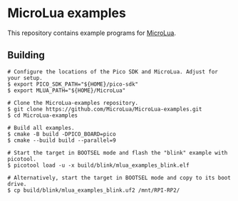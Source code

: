 # MicroLua examples

<!-- Copyright 2023 Remy Blank <remy@c-space.org> -->
<!-- SPDX-License-Identifier: MIT -->

This repository contains example programs for
[MicroLua](https://github.com/MicroLua/MicroLua).

## Building

```shell
# Configure the locations of the Pico SDK and MicroLua. Adjust for your setup.
$ export PICO_SDK_PATH="${HOME}/pico-sdk"
$ export MLUA_PATH="${HOME}/MicroLua"

# Clone the MicroLua-examples repository.
$ git clone https://github.com/MicroLua/MicroLua-examples.git
$ cd MicroLua-examples

# Build all examples.
$ cmake -B build -DPICO_BOARD=pico
$ cmake --build build --parallel=9

# Start the target in BOOTSEL mode and flash the "blink" example with picotool.
$ picotool load -u -x build/blink/mlua_examples_blink.elf

# Alternatively, start the target in BOOTSEL mode and copy to its boot drive.
$ cp build/blink/mlua_examples_blink.uf2 /mnt/RPI-RP2/
```

